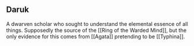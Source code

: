 ## Daruk

A dwarven scholar who sought to understand the elemental essence of all things. Supposedly the source of the [[Ring of the Warded Mind]], but the only evidence for this comes from [[Agata]] pretending to be [[Typhina]]. 
